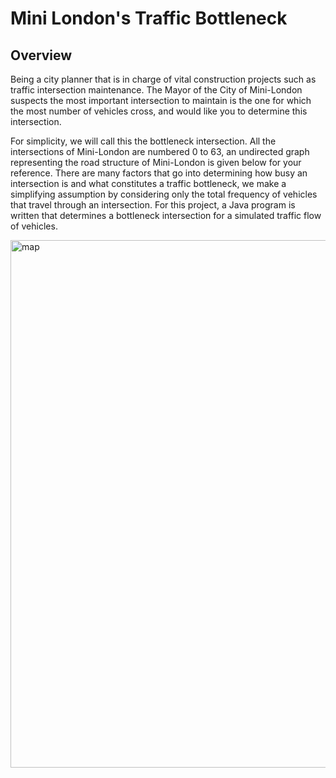 # Mini London's Traffic Bottleneck

## Overview
Being a city planner that is in charge of vital construction projects such as traffic intersection maintenance. The Mayor of the City of Mini-London suspects the most important intersection to maintain is the one for which the most number of vehicles cross, and would like you to determine this intersection.

For simplicity, we will call this the bottleneck intersection. All the intersections of Mini-London are numbered 0 to 63, an undirected graph representing the road structure of Mini-London is given below for your reference. There are many factors that go into determining how busy an intersection is and what constitutes a traffic bottleneck, we make a simplifying assumption by considering only the total frequency of vehicles that travel through an intersection. For this project, a Java program is written that determines a bottleneck intersection for a simulated traffic flow of vehicles.

<img width="844" alt="map " src="https://user-images.githubusercontent.com/16707828/74684748-a8fa2280-519a-11ea-8a1b-d2f44c00e1f1.png">
